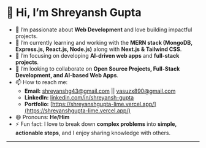 # 👋 Hi, I’m Shreyansh Gupta

- 👀 I’m passionate about **Web Development** and love building impactful projects.
- 🌱 I’m currently learning and working with the **MERN stack (MongoDB, Express.js, React.js, Node.js)** along with **Next.js & Tailwind CSS**.
- 💼 I’m focusing on developing **AI-driven web apps** and **full-stack projects**.
- 🤝 I’m looking to collaborate on **Open Source Projects, Full-Stack Development, and AI-based Web Apps**.
- 📫 How to reach me:  
  - **Email:** shreyanshg43@gmail.com  || vasuzx890@gmail.com
  - **LinkedIn:** [linkedin.com/in/shreyansh-gupta]((https://www.linkedin.com/in/shreyansh-gupta-680025276/))  
  - **Portfolio:** [https://shreyanshgupta-lime.vercel.app/](https://shreyanshgupta-lime.vercel.app/)
- 😄 Pronouns: **He/Him**
- ⚡ Fun fact: I love to break down **complex problems** into **simple, actionable steps**, and I enjoy sharing knowledge with others.

---

<!---
Shreyanshdev/Shreyanshdev is a ✨ special ✨ repository because its `README.md` (this file) appears on your GitHub profile.
You can click the Preview link to take a look at your changes.
--->
